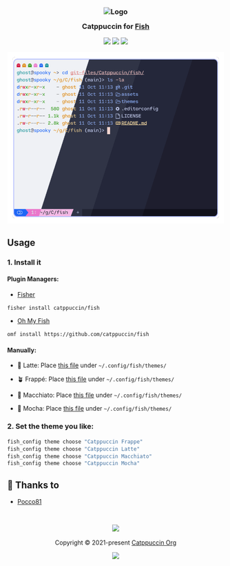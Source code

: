<h3 align="center">
	<img src="https://raw.githubusercontent.com/catppuccin/catppuccin/main/assets/logos/exports/1544x1544_circle.png" width="100" alt="Logo"/><br/>
	<img src="https://raw.githubusercontent.com/catppuccin/catppuccin/main/assets/misc/transparent.png" height="30" width="0px"/>
	Catppuccin for <a href="https://github.com/fish-shell/fish-shell">Fish</a>
	<img src="https://raw.githubusercontent.com/catppuccin/catppuccin/main/assets/misc/transparent.png" height="30" width="0px"/>
</h3>

<p align="center">
    <a href="https://github.com/catppuccin/fish/stargazers"><img src="https://img.shields.io/github/stars/catppuccin/fish?colorA=363a4f&colorB=b7bdf8&style=for-the-badge"></a>
    <a href="https://github.com/catppuccin/fish/issues"><img src="https://img.shields.io/github/issues/catppuccin/fish?colorA=363a4f&colorB=f5a97f&style=for-the-badge"></a>
    <a href="https://github.com/catppuccin/fish/contributors"><img src="https://img.shields.io/github/contributors/catppuccin/fish?colorA=363a4f&colorB=a6da95&style=for-the-badge"></a>
</p>

<p align="center">
  <img src="https://raw.githubusercontent.com/catppuccin/fish/main/assets/screenshot.webp"/>
</p>

## Usage

### 1. Install it

#### Plugin Managers:

+ [Fisher](https://github.com/jorgebucaran/fisher)

```sh
fisher install catppuccin/fish
```

+ [Oh My Fish](https://github.com/oh-my-fish/oh-my-fish)

```sh
omf install https://github.com/catppuccin/fish
```

#### Manually:

- 🌻 Latte: Place [this file](https://github.com/catppuccin/fish/blob/main/themes/Catppuccin%20Latte.theme) under `~/.config/fish/themes/`

- 🪴 Frappé: Place [this file](https://github.com/catppuccin/fish/blob/main/themes/Catppuccin%20Frappe.theme) under `~/.config/fish/themes/`

- 🌺 Macchiato: Place [this file](https://github.com/catppuccin/fish/blob/main/themes/Catppuccin%20Macchiato.theme) under `~/.config/fish/themes/`

- 🌿 Mocha: Place [this file](https://github.com/catppuccin/fish/blob/main/themes/Catppuccin%20Mocha.theme) under `~/.config/fish/themes/`

### 2. Set the theme you like:

```sh
fish_config theme choose "Catppuccin Frappe"
fish_config theme choose "Catppuccin Latte"
fish_config theme choose "Catppuccin Macchiato"
fish_config theme choose "Catppuccin Mocha"
```

## 💝 Thanks to

- [Pocco81](https://github.com/Pocco81)

&nbsp;

<p align="center"><img src="https://raw.githubusercontent.com/catppuccin/catppuccin/main/assets/footers/gray0_ctp_on_line.svg?sanitize=true" /></p>
<p align="center">Copyright &copy; 2021-present <a href="https://github.com/catppuccin" target="_blank">Catppuccin Org</a>
<p align="center"><a href="https://github.com/catppuccin/catppuccin/blob/main/LICENSE"><img src="https://img.shields.io/static/v1.svg?style=for-the-badge&label=License&message=MIT&logoColor=d9e0ee&colorA=363a4f&colorB=b7bdf8"/></a></p>
